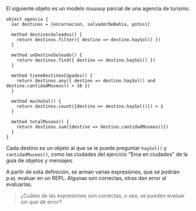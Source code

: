 El siguiente objeto es un modelo muuuuy parcial de una agencia de turismo. 

```wollok
object agencia {
  var destinos = [encarnacion, salvadorDeBahia, potosi]
  
  method destinosSoleados() { 
    return destinos.filter({ destino => destino.haySol() })
  }
  
  method unDestinoSoleado() {
    return destinos.find({ destino => destino.haySol() })
  }
  
  method tieneDestinosCopados() {
    return destinos.any({ destino => destino.haySol() and destino.cantidadMuseos() > 10 })
  }
  
  method muchoSol() { 
    return destinos.count({destino => destino.haySol()}) > 1
  }
  
  method totalMuseos() {
    return destinos.sum({destino => destino.cantidadMuseos()})
  }
}
```

Cada destino es un objeto al que se le puede preguntar `haySol()` y `cantidadMuseos()`, como las ciudades del ejercicio "Ema en ciudades" de la guía de objetos y mensajes.

A partir de esta definición, se arman varias expresiones, que se podrían p.ej. evaluar en un REPL. Algunas son correctas, otras dan error al evaluarlas.

> ¿Cuáles de las expresiones son correctas, o sea, se pueden evaluar sin que dé error?